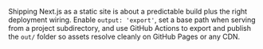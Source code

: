 Shipping Next.js as a static site is about a predictable build plus the right deployment wiring. Enable `output: 'export'`, set a base path when serving from a project subdirectory, and use GitHub Actions to export and publish the `out/` folder so assets resolve cleanly on GitHub Pages or any CDN.
